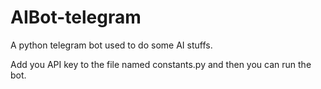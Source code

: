 # AIBot-telegram
A python telegram bot used to do some AI stuffs.

Add you API key to the file named constants.py and then you can run the bot.
